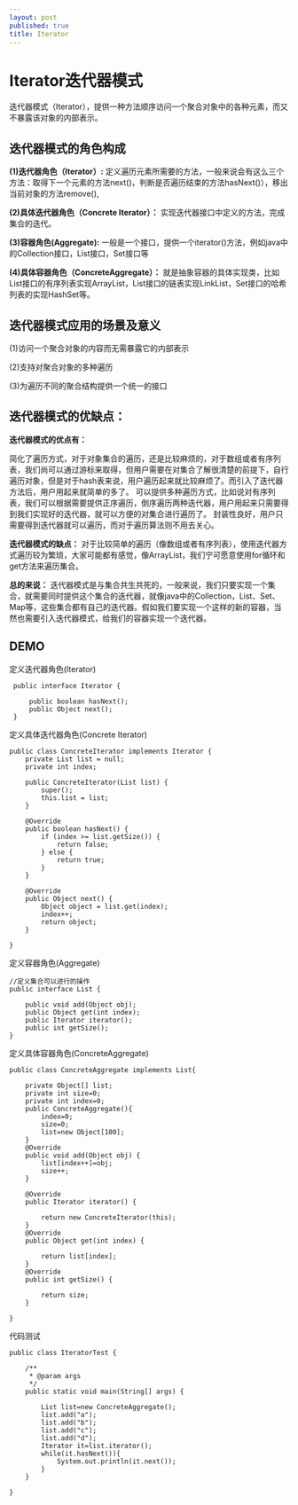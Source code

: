 ```yaml
---
layout: post
published: true
title: Iterator
---
```

# Iterator迭代器模式

迭代器模式（Iterator），提供一种方法顺序访问一个聚合对象中的各种元素，而又不暴露该对象的内部表示。

## 迭代器模式的角色构成

**(1)迭代器角色（Iterator）:**
定义遍历元素所需要的方法，一般来说会有这么三个方法：取得下一个元素的方法next()，判断是否遍历结束的方法hasNext()），移出当前对象的方法remove(),

**(2)具体迭代器角色（Concrete Iterator）：**
实现迭代器接口中定义的方法，完成集合的迭代。

**(3)容器角色(Aggregate):** 
一般是一个接口，提供一个iterator()方法，例如java中的Collection接口，List接口，Set接口等

**(4)具体容器角色（ConcreteAggregate）：**
就是抽象容器的具体实现类，比如List接口的有序列表实现ArrayList，List接口的链表实现LinkList，Set接口的哈希列表的实现HashSet等。

## 迭代器模式应用的场景及意义

(1)访问一个聚合对象的内容而无需暴露它的内部表示

(2)支持对聚合对象的多种遍历

(3)为遍历不同的聚合结构提供一个统一的接口

## 迭代器模式的优缺点：

**迭代器模式的优点有：**

简化了遍历方式，对于对象集合的遍历，还是比较麻烦的，对于数组或者有序列表，我们尚可以通过游标来取得，但用户需要在对集合了解很清楚的前提下，自行遍历对象，但是对于hash表来说，用户遍历起来就比较麻烦了。而引入了迭代器方法后，用户用起来就简单的多了。
可以提供多种遍历方式，比如说对有序列表，我们可以根据需要提供正序遍历，倒序遍历两种迭代器，用户用起来只需要得到我们实现好的迭代器，就可以方便的对集合进行遍历了。
封装性良好，用户只需要得到迭代器就可以遍历，而对于遍历算法则不用去关心。

**迭代器模式的缺点：**
对于比较简单的遍历（像数组或者有序列表），使用迭代器方式遍历较为繁琐，大家可能都有感觉，像ArrayList，我们宁可愿意使用for循环和get方法来遍历集合。

**总的来说：**
迭代器模式是与集合共生共死的，一般来说，我们只要实现一个集合，就需要同时提供这个集合的迭代器，就像java中的Collection，List、Set、Map等，这些集合都有自己的迭代器。假如我们要实现一个这样的新的容器，当然也需要引入迭代器模式，给我们的容器实现一个迭代器。

## DEMO

定义迭代器角色(Iterator)

     public interface Iterator {

         public boolean hasNext();
         public Object next();
     }
     
定义具体迭代器角色(Concrete Iterator)

    public class ConcreteIterator implements Iterator {
        private List list = null;
        private int index;

        public ConcreteIterator(List list) {
            super();
            this.list = list;
        }

        @Override
        public boolean hasNext() {
            if (index >= list.getSize()) {
                return false;
            } else {
                return true;
            }
        }

        @Override
        public Object next() {
            Object object = list.get(index);
            index++;
            return object;
        }

    }
    
定义容器角色(Aggregate)

    //定义集合可以进行的操作
    public interface List {

        public void add(Object obj);  
        public Object get(int index);
        public Iterator iterator();  
        public int getSize();
    }
    
定义具体容器角色(ConcreteAggregate)

    public class ConcreteAggregate implements List{

        private Object[] list;
        private int size=0;
        private int index=0;
        public ConcreteAggregate(){
            index=0;
            size=0;
            list=new Object[100];
        }
        @Override
        public void add(Object obj) {
            list[index++]=obj;
            size++;
        }

        @Override
        public Iterator iterator() {

            return new ConcreteIterator(this);
        }
        @Override
        public Object get(int index) {

            return list[index];
        }
        @Override
        public int getSize() {

            return size;
        }

    }
    
代码测试

    public class IteratorTest {

        /**
         * @param args
         */
        public static void main(String[] args) {

            List list=new ConcreteAggregate();
            list.add("a");
            list.add("b");
            list.add("c");
            list.add("d");
            Iterator it=list.iterator();
            while(it.hasNext()){
                System.out.println(it.next());
            }
        }

    }